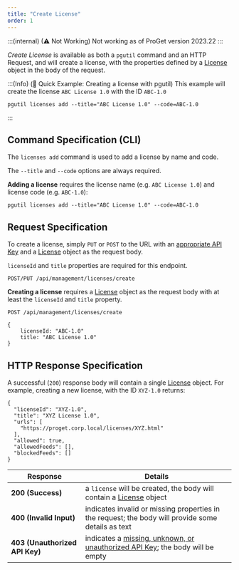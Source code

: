 ```yaml
---
title: "Create License"
order: 1
---
```


:::(internal) (⚠ Not Working)
Not working as of ProGet version 2023.22
:::

*Create License* is available as both a `pgutil` command and an HTTP Request, and will create a license, with the properties defined by a [License](/docs/proget/reference-api/proget-api-licenses#license-object) object in the body of the request.

:::(Info) (🚀 Quick Example: Creating a license with pgutil)
This example will create the license `ABC License 1.0` with the ID `ABC-1.0`
```
pgutil licenses add --title="ABC License 1.0" --code=ABC-1.0
```
:::

## Command Specification (CLI)
The `licenses add` command is used to add a license by name and code.

The `--title` and `--code` options are always required.

**Adding a license** requires the license name (e.g. `ABC License 1.0`) and license code (e.g. `ABC-1.0`):
```
pgutil licenses add --title="ABC License 1.0" --code=ABC-1.0
```

## Request Specification
To create a license, simply `PUT` or `POST` to the URL with an [appropriate API Key](/docs/proget/reference-api/proget-api-licenses#authentication) and a [License](/docs/proget/reference-api/proget-api-licenses#license-object) object as the request body.

`licenseId` and `title` properties are required for this endpoint.

```
POST/PUT /api/management/licenses/create
```

**Creating a license** requires a [License](/docs/proget/reference-api/proget-api-licenses#license-object) object as the request body with at least the `licenseId` and `title` property.

```
POST /api/management/licenses/create

{
    licenseId: "ABC-1.0"
    title: "ABC License 1.0"
}
```

## HTTP Response Specification
A successful (`200`) response body will contain a single [License](/docs/proget/reference-api/proget-api-licenses#license-object) object. For example, creating a new license, with the ID `XYZ-1.0` returns:

```
{
  "licenseId": "XYZ-1.0",
  "title": "XYZ License 1.0",
  "urls": [
    "https://proget.corp.local/licenses/XYZ.html"
  ],
  "allowed": true,
  "allowedFeeds": [],
  "blockedFeeds": []
}
```

| Response | Details |
|---|---|
| **200 (Success)** | a `license` will be created, the body will contain a [License](/docs/proget/reference-api/proget-api-licenses#license-object) object |
| **400 (Invalid Input)** | indicates invalid or missing properties in the request; the body will provide some details as text |
| **403 (Unauthorized API Key)** | indicates a [missing, unknown, or unauthorized API Key](/docs/proget/reference-api/proget-api-licenses#authentication); the body will be empty |